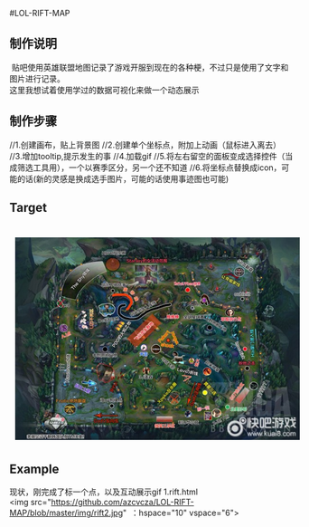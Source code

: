#LOL-RIFT-MAP


## 制作说明
  贴吧使用英雄联盟地图记录了游戏开服到现在的各种梗，不过只是使用了文字和图片进行记录。
  </br>
  这里我想试着使用学过的数据可视化来做一个动态展示
  
  
  
## 制作步骤
//1.创建画布，贴上背景图
//2.创建单个坐标点，附加上动画（鼠标进入离去）
//3.增加tooltip,提示发生的事
//4.加载gif
//5.将左右留空的面板变成选择控件（当成筛选工具用），一个以赛季区分，另一个还不知道
//6.将坐标点替换成icon，可能的话(新的灵感是换成选手图片，可能的话使用事迹图也可能)


## Target
</br>
<img src="https://github.com/azcvcza/LOL-RIFT-MAP/blob/master/img/examples.jpg"  hspace="10" vspace="6">



## Example
现状，刚完成了标一个点，以及互动展示gif
1.rift.html
</br>
<img src="https://github.com/azcvcza/LOL-RIFT-MAP/blob/master/img/rift2.jpg"  ：hspace="10" vspace="6">
</br>

